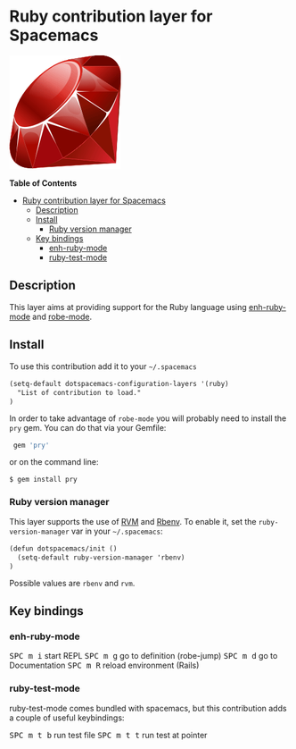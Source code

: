 # Ruby contribution layer for Spacemacs

![logo](img/ruby.gif)

<!-- markdown-toc start - Don't edit this section. Run M-x markdown-toc/generate-toc again -->
**Table of Contents**

- [Ruby contribution layer for Spacemacs](#ruby-contribution-layer-for-spacemacs)
    - [Description](#description)
    - [Install](#install)
        - [Ruby version manager](#ruby-version-manager)
    - [Key bindings](#key-bindings)
        - [enh-ruby-mode](#enh-ruby-mode)
        - [ruby-test-mode](#ruby-test-mode)

<!-- markdown-toc end -->

## Description

This layer aims at providing support for the Ruby language using
[enh-ruby-mode][] and [robe-mode][].

## Install

To use this contribution add it to your `~/.spacemacs`

```elisp
(setq-default dotspacemacs-configuration-layers '(ruby)
  "List of contribution to load."
)
```

In order to take advantage of `robe-mode` you will probably need to
install the `pry` gem.
You can do that via your Gemfile:

```ruby
 gem 'pry'
```

or on the command line:

```shell
$ gem install pry
```

### Ruby version manager

This layer supports the use of [RVM][] and [Rbenv][].
To enable it, set the `ruby-version-manager` var in your `~/.spacemacs`:

```elisp
(defun dotspacemacs/init ()
  (setq-default ruby-version-manager 'rbenv)
)
```

Possible values are `rbenv` and `rvm`.

## Key bindings

### enh-ruby-mode

<kbd>SPC m i</kbd> start REPL
<kbd>SPC m g</kbd> go to definition (robe-jump)
<kbd>SPC m d</kbd> go to Documentation
<kbd>SPC m R</kbd> reload environment (Rails)

### ruby-test-mode

ruby-test-mode comes bundled with spacemacs, but this contribution adds
a couple of useful keybindings:

<kbd>SPC m t b</kbd> run test file
<kbd>SPC m t t</kbd> run test at pointer


[enh-ruby-mode]: https://github.com/zenspider/enhanced-ruby-mode
[robe-mode]: https://github.com/dgutov/robe
[Rbenv]: https://github.com/sstephenson/rbenv
[RVM]: https://rvm.io/
